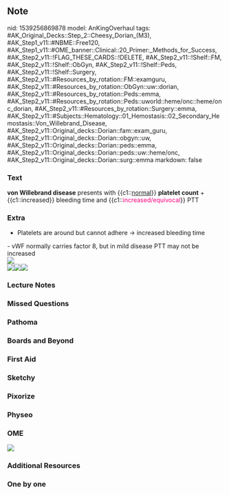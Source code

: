 ## Note
nid: 1539256869878
model: AnKingOverhaul
tags: #AK_Original_Decks::Step_2::Cheesy_Dorian_(M3), #AK_Step1_v11::#NBME::Free120, #AK_Step1_v11::#OME_banner::Clinical::20_Primer:_Methods_for_Success, #AK_Step2_v11::!FLAG_THESE_CARDS::!DELETE, #AK_Step2_v11::!Shelf::FM, #AK_Step2_v11::!Shelf::ObGyn, #AK_Step2_v11::!Shelf::Peds, #AK_Step2_v11::!Shelf::Surgery, #AK_Step2_v11::#Resources_by_rotation::FM::examguru, #AK_Step2_v11::#Resources_by_rotation::ObGyn::uw::dorian, #AK_Step2_v11::#Resources_by_rotation::Peds::emma, #AK_Step2_v11::#Resources_by_rotation::Peds::uworld::heme/onc::heme/onc_dorian, #AK_Step2_v11::#Resources_by_rotation::Surgery::emma, #AK_Step2_v11::#Subjects::Hematology::01_Hemostasis::02_Secondary_Hemostasis::Von_Willebrand_Disease, #AK_Step2_v11::Original_decks::Dorian::fam::exam_guru, #AK_Step2_v11::Original_decks::Dorian::obgyn::uw, #AK_Step2_v11::Original_decks::Dorian::peds::emma, #AK_Step2_v11::Original_decks::Dorian::peds::uw::heme/onc, #AK_Step2_v11::Original_decks::Dorian::surg::emma
markdown: false

### Text
<b>von Willebrand disease</b> presents with {{c1::<u>normal</u>}}
<b>platelet count</b> + {{c1::increased}} bleeding time and
{{c1::<font color="#FC0280">increased/equivocal</font>}} PTT

### Extra
- Platelets are around but cannot adhere → increased bleeding time
<div>
  <div>
    - vWF normally carries factor 8, but in mild disease PTT may
    not be increased
    <div>
      <i><img src="paste-10982802606522369.jpg"></i>
      <div><img src="paste-895938767880193.jpg"><img src=
      "paste-3523814507937793.jpg"><img src="mpcd.PNG"></div>
    </div>
  </div>
</div>

### Lecture Notes


### Missed Questions


### Pathoma


### Boards and Beyond


### First Aid


### Sketchy


### Pixorize


### Physeo


### OME
<div class="ome-widget">
  <a href="https://onlinemeded.org/spa/surgery?ref=anki"><img src=
  "_OME_AnkiFlashcards_Topic_5.png"></a>
</div>

### Additional Resources


### One by one

